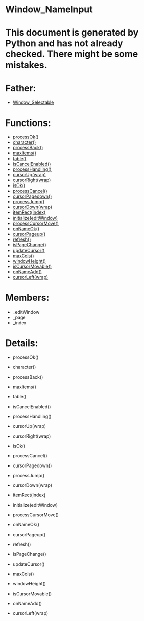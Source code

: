 Window_NameInput
===

# This document is generated by Python and has not already checked. There might be some mistakes.

# Father:
* [Window_Selectable](Window_Selectable.md)


# Functions:
* [processOk()](#processOk)
* [character()](#character)
* [processBack()](#processBack)
* [maxItems()](#maxItems)
* [table()](#table)
* [isCancelEnabled()](#isCancelEnabled)
* [processHandling()](#processHandling)
* [cursorUp(wrap)](#cursorUp)
* [cursorRight(wrap)](#cursorRight)
* [isOk()](#isOk)
* [processCancel()](#processCancel)
* [cursorPagedown()](#cursorPagedown)
* [processJump()](#processJump)
* [cursorDown(wrap)](#cursorDown)
* [itemRect(index)](#itemRect)
* [initialize(editWindow)](#initialize)
* [processCursorMove()](#processCursorMove)
* [onNameOk()](#onNameOk)
* [cursorPageup()](#cursorPageup)
* [refresh()](#refresh)
* [isPageChange()](#isPageChange)
* [updateCursor()](#updateCursor)
* [maxCols()](#maxCols)
* [windowHeight()](#windowHeight)
* [isCursorMovable()](#isCursorMovable)
* [onNameAdd()](#onNameAdd)
* [cursorLeft(wrap)](#cursorLeft)

# Members:
* _editWindow
* _page
* _index

# Details:
<p id=processOk></p>

* processOk()
	

<p id=character></p>

* character()
	

<p id=processBack></p>

* processBack()
	

<p id=maxItems></p>

* maxItems()
	

<p id=table></p>

* table()
	

<p id=isCancelEnabled></p>

* isCancelEnabled()
	

<p id=processHandling></p>

* processHandling()
	

<p id=cursorUp></p>

* cursorUp(wrap)
	

<p id=cursorRight></p>

* cursorRight(wrap)
	

<p id=isOk></p>

* isOk()
	

<p id=processCancel></p>

* processCancel()
	

<p id=cursorPagedown></p>

* cursorPagedown()
	

<p id=processJump></p>

* processJump()
	

<p id=cursorDown></p>

* cursorDown(wrap)
	

<p id=itemRect></p>

* itemRect(index)
	

<p id=initialize></p>

* initialize(editWindow)
	

<p id=processCursorMove></p>

* processCursorMove()
	

<p id=onNameOk></p>

* onNameOk()
	

<p id=cursorPageup></p>

* cursorPageup()
	

<p id=refresh></p>

* refresh()
	

<p id=isPageChange></p>

* isPageChange()
	

<p id=updateCursor></p>

* updateCursor()
	

<p id=maxCols></p>

* maxCols()
	

<p id=windowHeight></p>

* windowHeight()
	

<p id=isCursorMovable></p>

* isCursorMovable()
	

<p id=onNameAdd></p>

* onNameAdd()
	

<p id=cursorLeft></p>

* cursorLeft(wrap)
	


